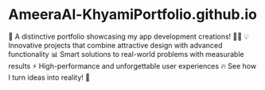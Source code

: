 # AmeeraAl-KhyamiPortfolio.github.io
🌟 A distinctive portfolio showcasing my app development creations! 📱✨  💡 Innovative projects that combine attractive design with advanced functionality  📊 Smart solutions to real-world problems with measurable results ⚡ High-performance and unforgettable user experiences  🔥 See how I turn ideas into reality! 🚀
